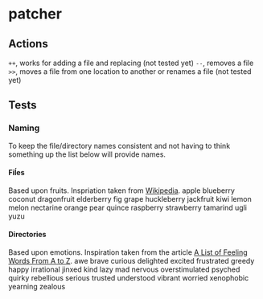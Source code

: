 # patcher

## Actions
`++`, works for adding a file and replacing (not tested yet)
`--`, removes a file
`>>`, moves a file from one location to another or renames a file (not tested yet)

## Tests
### Naming
To keep the file/directory names consistent and not having to think something up the list below will provide names.

#### Fiĺes
Based upon fruits. Inspriation taken from [Wikipedia](https://simple.wikipedia.org/wiki/List_of_fruits).
apple
blueberry
coconut
dragonfruit
elderberry
fig
grape
huckleberry
jackfruit
kiwi
lemon
melon
nectarine
orange
pear
quince
raspberry
strawberry
tamarind
ugli
yuzu


#### Directories
Based upon emotions. Inspiration taken from the article [A List of Feeling Words From A to Z](https://www.thespruce.com/feelings-words-from-a-to-z-2086647).
awe
brave
curious
delighted
excited
frustrated
greedy
happy
irrational
jinxed
kind
lazy
mad
nervous
overstimulated
psyched
quirky
rebellious
serious
trusted
understood
vibrant
worried
xenophobic
yearning
zealous
